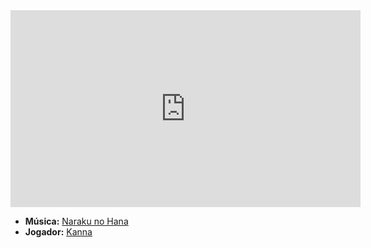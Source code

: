 <iframe width="560" height="315" src="https://www.youtube.com/embed/9GZgzc3_-eA?si=c261n_I_uRHOxYAo" title="YouTube video player" frameborder="0" allow="accelerometer; autoplay; clipboard-write; encrypted-media; gyroscope; picture-in-picture; web-share" referrerpolicy="strict-origin-when-cross-origin" allowfullscreen></iframe>

- **Música:** [Naraku no Hana](../Músicas/Naraku%20no%20Hana.md)
- **Jogador:** [Kanna](../Membros/Kanna.md)